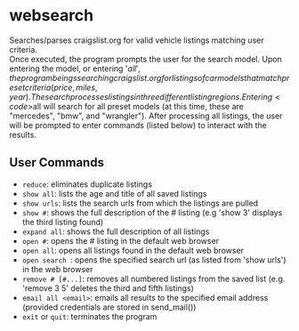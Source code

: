 # websearch
Searches/parses craigslist.org for valid vehicle listings matching user criteria.<br>
Once executed, the program prompts the user for the search model. Upon entering the model, or entering '$all', the program
beings searching craigslist.org for listings of car models that match preset criteria (price, miles, year). The search
processes listings in three different listing regions. Entering <code>$all</code> will search for all preset models (at this time, these are "mercedes", "bmw", and "wrangler"). After processing
all listings, the user will be prompted to enter commands (listed below) to interact with the results.

## User Commands
- <code>reduce</code>: eliminates duplicate listings
- <code>show all</code>: lists the age and title of all saved listings
- <code>show urls</code>: lists the search urls from which the listings are pulled
- <code>show #</code>: shows the full description of the # listing (e.g 'show 3' displays the third listing found)
- <code>expand all</code>: shows the full description of all listings
- <code>open #</code>: opens the # listing in the default web browser
- <code>open all</code>: opens all listings found in the default web browser
- <code>open search <name></code>: opens the specified search url (as listed from 'show urls') in the web browser 
- <code>remove # [#...]</code>: removes all numbered listings from the saved list (e.g. 'remove 3 5' deletes the third and fifth listings)
- <code>email all \<email\></code>: emails all results to the specified email address (provided credentials are stored in send_mail())
- <code>exit</code> or <code>quit</code>: terminates the program
